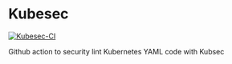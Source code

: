 # Kubesec
[![Kubesec-CI](https://github.com/ixxeL-actions/kubesec/actions/workflows/kubesec.yaml/badge.svg)](https://github.com/ixxeL-actions/kubesec/actions/workflows/kubesec.yaml)

Github action to security lint Kubernetes YAML code with Kubsec
